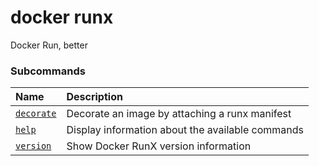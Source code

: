 # docker runx

<!---MARKER_GEN_START-->
Docker Run, better

### Subcommands

| Name                           | Description                                      |
|:-------------------------------|:-------------------------------------------------|
| [`decorate`](runx_decorate.md) | Decorate an image by attaching a runx manifest   |
| [`help`](runx_help.md)         | Display information about the available commands |
| [`version`](runx_version.md)   | Show Docker RunX version information             |



<!---MARKER_GEN_END-->

